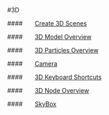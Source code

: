 #3D

####&emsp;&emsp;[Create 3D Scenes](../New3DScene/en.md)

####&emsp;&emsp;[3D Model Overview](../3DModel/en.md)

####&emsp;&emsp;[3D Particles Overview](../3DParticle/en.md) 

####&emsp;&emsp;[Camera](../Camera/en.md)

####&emsp;&emsp;[3D Keyboard Shortcuts](../3DShortcutKey/en.md) 

####&emsp;&emsp;[3D Node Overview](../3DNode/en.md) 

####&emsp;&emsp;[SkyBox](../SkyBox/en.md) 
